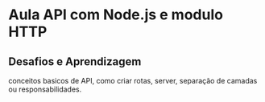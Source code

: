 # Aula API com Node.js e modulo HTTP

## Desafios e Aprendizagem
<p>conceitos basicos de API, 
como criar rotas, server, separação de camadas ou responsabilidades.


</p>